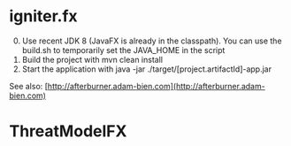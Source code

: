 igniter.fx
===========

0. Use recent JDK 8 (JavaFX is already in the classpath). You can use the build.sh to temporarily set the JAVA_HOME in the script
1. Build the project with mvn clean install
2. Start the application with java -jar ./target/[project.artifactId]-app.jar

See also: [http://afterburner.adam-bien.com](http://afterburner.adam-bien.com)
# ThreatModelFX
